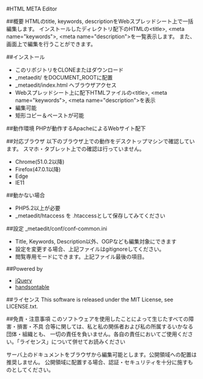 #HTML META Editor

##概要
HTMLのtitle, keywords, descriptionをWebスプレッドシート上で一括編集します。
インストールしたディレクトリ配下のHTMLの&lt;title&gt;, &lt;meta name="keywords"&gt;, &lt;meta name="description"&gt;を一覧表示します。
また、画面上で編集を行うことができます。

##インストール
- このリポジトリをCLONEまたはダウンロード
- _metaedit/ をDOCUMENT_ROOTに配置
- _metaedit/index.html へブラウザアクセス
- Webスプレッドシート上に配下HTMLファイルの&lt;title&gt;, &lt;meta name="keywords"&gt;, &lt;meta name="description"&gt;を表示
- 編集可能
- 矩形コピー＆ペーストが可能

##動作環境
PHPが動作するApacheによるWebサイト配下

##対応ブラウザ
以下のブラウザ上での動作をデスクトップマシンで確認しています。
スマホ・タブレット上での確認は行っていません。

- Chrome(51.0.2以降)
- Firefox(47.0.1以降)
- Edge
- IE11

##動かない場合
- PHP5.2以上が必要
- _metaedit/htaccess を .htaccessとして保存してみてください

##設定
_metaedit/conf/conf-common.ini

- Title, Keywords, Description以外、OGPなども編集対象にできます
- 設定を変更する場合、上記ファイルはgitignoreしてください。
- 閲覧専用モードにできます。上記ファイル最後の項目。

##Powered by
- [jQuery](https://jquery.com/)
- [handsontable](https://github.com/handsontable/handsontable)

##ライセンス
This software is released under the MIT License, see LICENSE.txt.

##免責・注意事項
このソフトウェアを使用したことによって生じたすべての障害・損害・不具
合等に関しては、私と私の関係者および私の所属するいかなる団体・組織とも、
一切の責任を負いません。各自の責任においてご使用ください。「ライセンス」について併せてお読みください

サーバ上のドキュメントをブラウザから編集可能とします。公開領域への配置は推奨しません。
公開領域に配置する場合、認証・セキュリティを十分に施すものとしてください。
